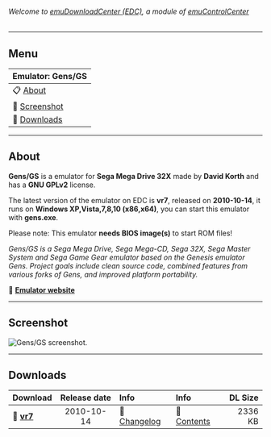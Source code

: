 ###### Welcome to [emuDownloadCenter (EDC)](https://github.com/PhoenixInteractiveNL/emuDownloadCenter/wiki/), a module of [emuControlCenter](https://github.com/PhoenixInteractiveNL/emuControlCenter/wiki/)
***
## Menu
| **Emulator: Gens/GS** |
|:---------|
| :clipboard: [About](#about) |
| :sunrise: [Screenshot](#screenshot) |
| :floppy_disk: [Downloads](#downloads) |
***
## About
**Gens/GS** is a emulator for **Sega Mega Drive 32X** made by **David Korth** and has a **GNU GPLv2** license.

The latest version of the emulator on EDC is **vr7**, released on **2010-10-14**, it runs on **Windows XP,Vista,7,8,10 (x86,x64)**, you can start this emulator with **gens.exe**.

Please note: This emulator **needs BIOS image(s)** to start ROM files!

_Gens/GS is a Sega Mega Drive, Sega Mega-CD, Sega 32X, Sega Master System and Sega Game Gear emulator based on the Genesis emulator Gens. Project goals include clean source code, combined features from various forks of Gens, and improved platform portability._

:link: [**Emulator website**](http://sonicretro.org)
***
## Screenshot
![](https://raw.githubusercontent.com/PhoenixInteractiveNL/emuDownloadCenter/master/hooks/gensgs/screen.jpg "Gens/GS screenshot.")
***
## Downloads
| Download | Release date  | Info       | Info       | DL Size    |
|:---------|:-------------:|:-----------|:-----------|-----------:|
| :floppy_disk: [**vr7**](https://github.com/PhoenixInteractiveNL/edc-repo0001/raw/master/gensgs/r7.7z) | 2010-10-14 | :page_facing_up: [Changelog](https://github.com/PhoenixInteractiveNL/edc-repo0001/blob/master/gensgs/r7_changelog.txt) | :mag_right: [Contents](https://github.com/PhoenixInteractiveNL/edc-repo0001/blob/master/gensgs/r7_contents.txt) | 2336 KB |
